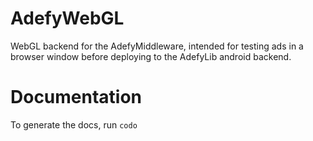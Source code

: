 AdefyWebGL
=======

WebGL backend for the AdefyMiddleware, intended for testing ads in a browser
window before deploying to the AdefyLib android backend.

Documentation
=============
To generate the docs, run `codo`
